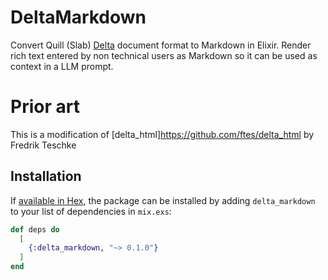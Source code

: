 # DeltaMarkdown

Convert Quill (Slab) [Delta](https://quilljs.com/docs/delta) document format to Markdown in Elixir.
Render rich text entered by non technical users as Markdown so it can be used as context in a LLM prompt.

# Prior art

This is a modification of [delta_html]https://github.com/ftes/delta_html by Fredrik Teschke

## Installation

If [available in Hex](https://hex.pm/docs/publish), the package can be installed
by adding `delta_markdown` to your list of dependencies in `mix.exs`:

```elixir
def deps do
  [
    {:delta_markdown, "~> 0.1.0"}
  ]
end
```

